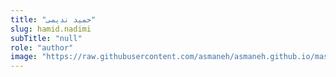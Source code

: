 ```yaml
--- 
title: "حمید ندیمی" 
slug: hamid.nadimi 
subTitle: "null" 
role: "author" 
image: "https://raw.githubusercontent.com/asmaneh/asmaneh.github.io/master/assets/img/authors/hamid.nadimi.jpg" 
--- 
```


